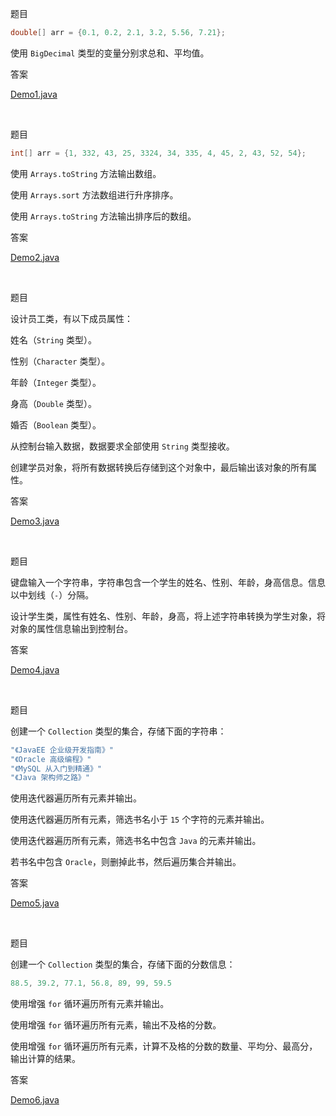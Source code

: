题目

```Java
double[] arr = {0.1, 0.2, 2.1, 3.2, 5.56, 7.21};
```

使用 `BigDecimal` 类型的变量分别求总和、平均值。

答案

[Demo1.java](./src/day4/demo1/Demo1.java)

<br>

题目

```Java
int[] arr = {1, 332, 43, 25, 3324, 34, 335, 4, 45, 2, 43, 52, 54};
```

使用 `Arrays.toString` 方法输出数组。

使用 `Arrays.sort` 方法数组进行升序排序。

使用 `Arrays.toString` 方法输出排序后的数组。

答案

[Demo2.java](./src/day4/demo2/Demo2.java)

<br>

题目

设计员工类，有以下成员属性：

姓名（`String` 类型）。

性别（`Character` 类型）。

年龄（`Integer` 类型）。

身高（`Double` 类型）。

婚否（`Boolean` 类型）。

从控制台输入数据，数据要求全部使用 `String` 类型接收。

创建学员对象，将所有数据转换后存储到这个对象中，最后输出该对象的所有属性。

答案

[Demo3.java](./src/day4/demo3/Demo3.java)

<br>

题目

键盘输入一个字符串，字符串包含一个学生的姓名、性别、年龄，身高信息。信息以中划线（`-`）分隔。

设计学生类，属性有姓名、性别、年龄，身高，将上述字符串转换为学生对象，将对象的属性信息输出到控制台。

答案

[Demo4.java](./src/day4/demo4/Demo4.java)

<br>

题目

创建一个 `Collection` 类型的集合，存储下面的字符串：

```Java
"《JavaEE 企业级开发指南》"
"《Oracle 高级编程》"
"《MySQL 从入门到精通》"
"《Java 架构师之路》"
```

使用迭代器遍历所有元素并输出。

使用迭代器遍历所有元素，筛选书名小于 `15` 个字符的元素并输出。

使用迭代器遍历所有元素，筛选书名中包含 `Java` 的元素并输出。

若书名中包含 `Oracle`，则删掉此书，然后遍历集合并输出。

答案

[Demo5.java](./src/day4/demo5/Demo5.java)

<br>

题目

创建一个 `Collection` 类型的集合，存储下面的分数信息：

```Java
88.5, 39.2, 77.1, 56.8, 89, 99, 59.5
```

使用增强 `for` 循环遍历所有元素并输出。

使用增强 `for` 循环遍历所有元素，输出不及格的分数。

使用增强 `for` 循环遍历所有元素，计算不及格的分数的数量、平均分、最高分，输出计算的结果。

答案

[Demo6.java](./src/day4/demo6/Demo6.java)